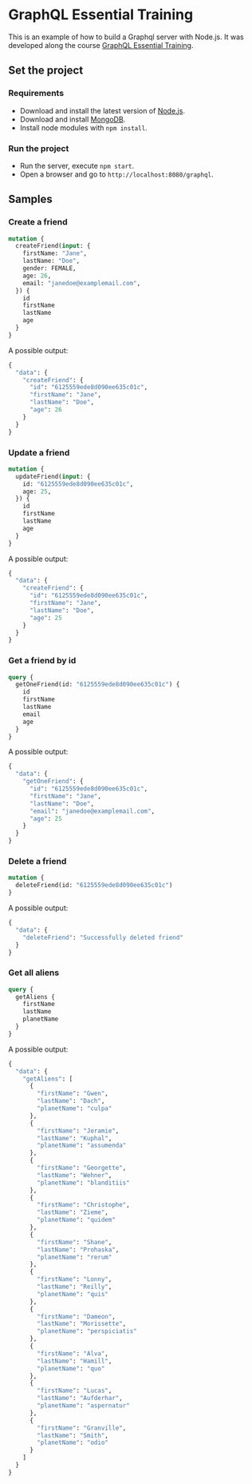 # GraphQL Essential Training

This is an example of how to build a Graphql server with Node.js.
It was developed along the course [GraphQL Essential Training](https://www.linkedin.com/learning/graphql-essential-training).

## Set the project

### Requirements
- Download and install the latest version of [Node.js](https://nodejs.org/).
- Download and install [MongoDB](https://docs.mongodb.com/guides/server/install/).
- Install node modules with `npm install`.

### Run the project
- Run the server, execute `npm start`.
- Open a browser and go to `http://localhost:8080/graphql`.

## Samples

### Create a friend

```graphql
mutation {
  createFriend(input: {
    firstName: "Jane",
    lastName: "Doe",
    gender: FEMALE,
    age: 26,
    email: "janedoe@examplemail.com",
  }) {
    id
    firstName
    lastName
    age
  }
}
```

A possible output:

```graphql
{
  "data": {
    "createFriend": {
      "id": "6125559ede8d090ee635c01c",
      "firstName": "Jane",
      "lastName": "Doe",
      "age": 26
    }
  }
}
```

### Update a friend

```graphql
mutation {
  updateFriend(input: {
    id: "6125559ede8d090ee635c01c",
    age: 25,
  }) {
    id
    firstName
    lastName
    age
  }
}
```

A possible output:

```graphql
{
  "data": {
    "createFriend": {
      "id": "6125559ede8d090ee635c01c",
      "firstName": "Jane",
      "lastName": "Doe",
      "age": 25
    }
  }
}
```

### Get a friend by id

```graphql
query {
  getOneFriend(id: "6125559ede8d090ee635c01c") {
    id
    firstName
    lastName
    email
    age
  }
}
```

A possible output:

```graphql
{
  "data": {
    "getOneFriend": {
      "id": "6125559ede8d090ee635c01c",
      "firstName": "Jane",
      "lastName": "Doe",
      "email": "janedoe@examplemail.com",
      "age": 25
    }
  }
}
```


### Delete a friend

```graphql
mutation {
  deleteFriend(id: "6125559ede8d090ee635c01c")
}
```

A possible output:

```graphql
{
  "data": {
    "deleteFriend": "Successfully deleted friend"
  }
}
```

### Get all aliens

```graphql
query {
  getAliens {
    firstName
    lastName
    planetName
  }
}
```

A possible output:

```graphql
{
  "data": {
    "getAliens": [
      {
        "firstName": "Gwen",
        "lastName": "Dach",
        "planetName": "culpa"
      },
      {
        "firstName": "Jeramie",
        "lastName": "Kuphal",
        "planetName": "assumenda"
      },
      {
        "firstName": "Georgette",
        "lastName": "Wehner",
        "planetName": "blanditiis"
      },
      {
        "firstName": "Christophe",
        "lastName": "Zieme",
        "planetName": "quidem"
      },
      {
        "firstName": "Shane",
        "lastName": "Prohaska",
        "planetName": "rerum"
      },
      {
        "firstName": "Lonny",
        "lastName": "Reilly",
        "planetName": "quis"
      },
      {
        "firstName": "Dameon",
        "lastName": "Morissette",
        "planetName": "perspiciatis"
      },
      {
        "firstName": "Alva",
        "lastName": "Hamill",
        "planetName": "quo"
      },
      {
        "firstName": "Lucas",
        "lastName": "Aufderhar",
        "planetName": "aspernatur"
      },
      {
        "firstName": "Granville",
        "lastName": "Smith",
        "planetName": "odio"
      }
    ]
  }
}
```